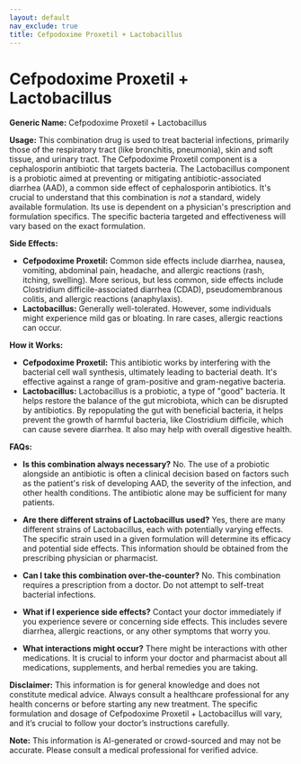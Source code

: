 ```yaml
---
layout: default
nav_exclude: true
title: Cefpodoxime Proxetil + Lactobacillus
---
```


# Cefpodoxime Proxetil + Lactobacillus

**Generic Name:** Cefpodoxime Proxetil + Lactobacillus

**Usage:** This combination drug is used to treat bacterial infections, primarily those of the respiratory tract (like bronchitis, pneumonia), skin and soft tissue, and urinary tract.  The Cefpodoxime Proxetil component is a cephalosporin antibiotic that targets bacteria. The Lactobacillus component is a probiotic aimed at preventing or mitigating antibiotic-associated diarrhea (AAD), a common side effect of cephalosporin antibiotics.  It's crucial to understand that this combination is *not* a standard, widely available formulation.  Its use is dependent on a physician's prescription and formulation specifics.  The specific bacteria targeted and effectiveness will vary based on the exact formulation.

**Side Effects:**

* **Cefpodoxime Proxetil:** Common side effects include diarrhea, nausea, vomiting, abdominal pain, headache, and allergic reactions (rash, itching, swelling).  More serious, but less common, side effects include Clostridium difficile-associated diarrhea (CDAD), pseudomembranous colitis, and allergic reactions (anaphylaxis).
* **Lactobacillus:** Generally well-tolerated.  However, some individuals might experience mild gas or bloating.  In rare cases, allergic reactions can occur.

**How it Works:**

* **Cefpodoxime Proxetil:** This antibiotic works by interfering with the bacterial cell wall synthesis, ultimately leading to bacterial death.  It's effective against a range of gram-positive and gram-negative bacteria.
* **Lactobacillus:**  Lactobacillus is a probiotic, a type of "good" bacteria. It helps restore the balance of the gut microbiota, which can be disrupted by antibiotics. By repopulating the gut with beneficial bacteria, it helps prevent the growth of harmful bacteria, like Clostridium difficile, which can cause severe diarrhea.  It also may help with overall digestive health.


**FAQs:**

* **Is this combination always necessary?** No.  The use of a probiotic alongside an antibiotic is often a clinical decision based on factors such as the patient's risk of developing AAD, the severity of the infection, and other health conditions.  The antibiotic alone may be sufficient for many patients.

* **Are there different strains of Lactobacillus used?** Yes, there are many different strains of Lactobacillus, each with potentially varying effects. The specific strain used in a given formulation will determine its efficacy and potential side effects.  This information should be obtained from the prescribing physician or pharmacist.

* **Can I take this combination over-the-counter?** No.  This combination requires a prescription from a doctor.  Do not attempt to self-treat bacterial infections.

* **What if I experience side effects?**  Contact your doctor immediately if you experience severe or concerning side effects.  This includes severe diarrhea, allergic reactions, or any other symptoms that worry you.

* **What interactions might occur?**  There might be interactions with other medications. It is crucial to inform your doctor and pharmacist about all medications, supplements, and herbal remedies you are taking.

**Disclaimer:** This information is for general knowledge and does not constitute medical advice. Always consult a healthcare professional for any health concerns or before starting any new treatment.  The specific formulation and dosage of Cefpodoxime Proxetil + Lactobacillus will vary, and it’s crucial to follow your doctor’s instructions carefully.


**Note:** This information is AI-generated or crowd-sourced and may not be accurate. Please consult a medical professional for verified advice.